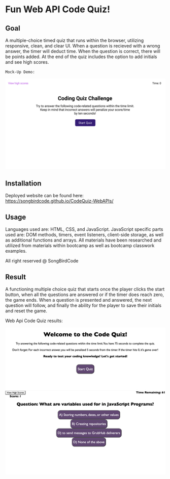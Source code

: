 # Fun Web API Code Quiz!

## Goal

A multiple-choice timed quiz that runs within the browser, utilizing responsive, clean, and clear UI. When a question is recieved with a wrong answer, the timer will deduct time. When the question is correct, there will be points added. At the end of the quiz includes the option to add initials and see high scores. 


    Mock-Up Demo: 
<img src="assets/04-web-apis-homework-demo.gif">


## Installation

Deployed website can be found here: https://songbirdcode.github.io/CodeQuiz-WebAPIs/

## Usage

Languages used are: HTML, CSS, and JavaScript. 
JavaScript specific parts used are: DOM methods, timers, event listeners, client-side storage, as well as additional functions and arrays. All materials have been researched and utilized from materials within bootcamp as well as bootcamp classwork examples. 

All right reserved @ SongBirdCode

## Result

A functioning multiple choice quiz that starts once the player clicks the start button, when all the questions are answered or if the timer does reach zero, the game ends. When a question is presented and answered, the next question will follow, and finally the ability for the player to save their initials and reset the game. 

 Web Api Code Quiz results: 

<img src="assets/Screenshot1.png">
 
 <img src="assets/Screenshot2.png">
